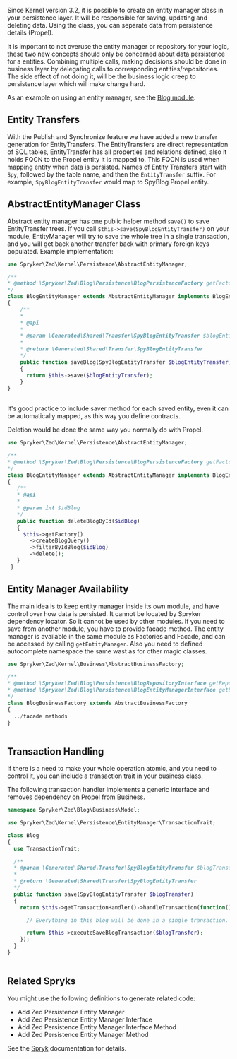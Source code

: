 Since Kernel version 3.2, it is possible to create an entity manager class in your persistence layer. It will be responsible for saving, updating and deleting data. Using the class, you can separate data from persistence details (Propel).

It is important to not overuse the entity manager or repository for your logic, these two new concepts should only be concerned about data persistence for a entities. Combining multiple calls, making decisions should be done in business layer by delegating calls to corresponding entities/repositories. The side effect of not doing it, will be the business logic creep to persistence layer which will make change hard.

As an example on using an entity manager, see the [Blog module](https://github.com/spryker/blog-example).

## Entity Transfers

With the Publish and Synchronize feature we have added a new transfer generation for EntityTransfers. The EntityTransfers are direct representation of SQL tables, EntityTransfer has all properties and relations defined, also it holds FQCN to the Propel entity it is mapped to. This FQCN is used when mapping entity when data is persisted. Names of Entity Transfers start with `Spy`, followed by the table name, and then the `EntityTransfer` suffix. For example, `SpyBlogEntityTransfer` would map to SpyBlog Propel entity.

## AbstractEntityManager Class

Abstract entity manager has one public helper method `save()` to save EntityTransfer trees. If you call `$this->save(SpyBlogEntityTransfer)` on your module, EntityManager will try to save the whole tree in a single transaction, and you will get back another transfer back with primary foreign keys populated. Example implementation:

```php
use Spryker\Zed\Kernel\Persistence\AbstractEntityManager;

/**
* @method \Spryker\Zed\Blog\Persistence\BlogPersistenceFactory getFactory()
*/
class BlogEntityManager extends AbstractEntityManager implements BlogEntityManagerInterface, EntityManagerInterface
{
    /**
    *
    * @api
    *
    * @param \Generated\Shared\Transfer\SpyBlogEntityTransfer $blogEntityTransfer
    *
    * @return \Generated\Shared\Transfer\SpyBlogEntityTransfer
    */
    public function saveBlog(SpyBlogEntityTransfer $blogEntityTransfer)
    {
      return $this->save($blogEntityTransfer);
    }
}
    	
```

It's good practice to include saver method for each saved entity, even it can be automatically mapped, as this way you define contracts.



Deletion would be done the same way you normally do with Propel.

```php
use Spryker\Zed\Kernel\Persistence\AbstractEntityManager;

/**
* @method \Spryker\Zed\Blog\Persistence\BlogPersistenceFactory getFactory()
*/
class BlogEntityManager extends AbstractEntityManager implements BlogEntityManagerInterface, EntityManagerInterface
{
   /**
   * @api
   *
   * @param int $idBlog
   */
   public function deleteBlogById($idBlog)
   {
     $this->getFactory()
       ->createBlogQuery()
       ->filterByIdBlog($idBlog)
       ->delete();
   }
 }
```



## Entity Manager Availability

The main idea is to keep entity manager inside its own module, and have control over how data is persisted. It cannot be located by Spryker dependency locator. So it cannot be used by other modules. If you need to save from another module, you have to provide facade method. The entity manager is available in the same module as Factories and Facade, and can be accessed by calling `getEntityManager`. Also you need to defined autocomplete namespace the same wast as for other magic classes.

```php
use Spryker\Zed\Kernel\Business\AbstractBusinessFactory;

/**
* @method \Spryker\Zed\Blog\Persistence\BlogRepositoryInterface getRepository()
* @method \Spryker\Zed\Blog\Persistence\BlogEntityManagerInterface getEntityManager()
*/
class BlogBusinessFactory extends AbstractBusinessFactory
{
  ../facade methods
}
    
```



## Transaction Handling

If there is a need to make your whole operation atomic, and you need to control it, you can include a transaction trait in your business class.

The following transaction handler implements a generic interface and removes dependency on Propel from Business.

```php
namespace Spryker\Zed\Blog\Business\Model;

use Spryker\Zed\Kernel\Persistence\EntityManager\TransactionTrait;

class Blog
{
  use TransactionTrait;

  /**
  * @param \Generated\Shared\Transfer\SpyBlogEntityTransfer $blogTransfer
  *
  * @return \Generated\Shared\Transfer\SpyBlogEntityTransfer
  */
  public function save(SpyBlogEntityTransfer $blogTransfer)
  {
    return $this->getTransactionHandler()->handleTransaction(function() use($blogTransfer) {

      // Everything in this blog will be done in a single transaction.

      return $this->executeSaveBlogTransaction($blogTransfer);
    });
  }
}
  
```



## Related Spryks

You might use the following definitions to generate related code:

* Add Zed Persistence Entity Manager
* Add Zed Persistence Entity Manager Interface
* Add Zed Persistence Entity Manager Interface Method
* Add Zed Persistence Entity Manager Method

See the [Spryk](https://documentation.spryker.com/v2/docs/spryk-201903) documentation for details.

<!-- Last review date: Mar. 21st, 2018-- by Aurimas Ličkus -->